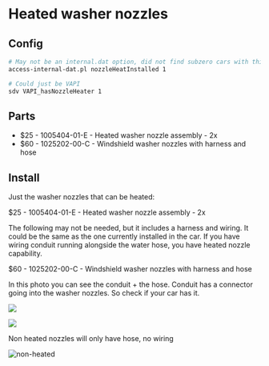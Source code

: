 # Heated washer nozzles

## Config

```bash
# May not be an internal.dat option, did not find subzero cars with this enabled
access-internal-dat.pl nozzleHeatInstalled 1

# Could just be VAPI
sdv VAPI_hasNozzleHeater 1
```

## Parts

* $25 - 1005404-01-E - Heated washer nozzle assembly - 2x
* $60 - 1025202-00-C - Windshield washer nozzles with harness and hose 

## Install

Just the washer nozzles that can be heated: 

$25 - 1005404-01-E - Heated washer nozzle assembly - 2x

The following may not be needed, but it includes a harness and wiring. It could be the same as the one currently installed in the car. If you have wiring conduit running alongside the water hose, you have heated nozzle capability. 

$60 - 1025202-00-C - Windshield washer nozzles with harness and hose 

In this photo you can see the conduit + the hose. Conduit has a connector going into the washer nozzles. So check if your car has it. 

![](https://i.imgur.com/SZDE3TW.png)

![](https://i.imgur.com/oxWa0d3.png)

Non heated nozzles will only have hose, no wiring

![non-heated](https://i.imgur.com/TweD8rF.png)
